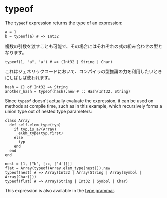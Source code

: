 # typeof

The `typeof` expression returns the type of an expression:

```crystal
a = 1
b = typeof(a) # => Int32
```

複数の引数を渡すことも可能で、その場合にはそれぞれの式の組み合わせの型となります。

```crystal
typeof(1, "a", 'a') # => (Int32 | String | Char)
```

これはジェネリックコードにおいて、コンパイラの型推論の力を利用したいときにしばしば使われます。

```crystal
hash = {} of Int32 => String
another_hash = typeof(hash).new # :: Hash(Int32, String)
```

Since `typeof` doesn't actually evaluate the expression, it can be
used on methods at compile time, such as in this example, which
recursively forms a union type out of nested type parameters:

```crystal
class Array
  def self.elem_type(typ)
    if typ.is_a?(Array)
      elem_type(typ.first)
    else
      typ
    end
  end
end

nest = [1, ["b", [:c, ['d']]]]
flat = Array(typeof(Array.elem_type(nest))).new
typeof(nest) # => Array(Int32 | Array(String | Array(Symbol | Array(Char))))
typeof(flat) # => Array(String | Int32 | Symbol | Char)
```

This expression is also available in the [type grammar](type_grammar.html).
